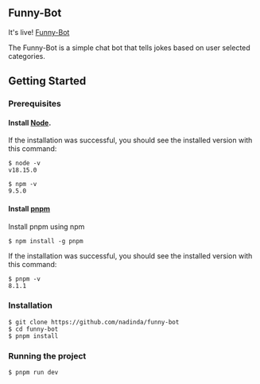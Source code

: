 ## Funny-Bot
It's live! [Funny-Bot](https://funny-bot.netlify.com/)

The Funny-Bot is a simple chat bot that tells jokes based on user selected categories.

## Getting Started

### Prerequisites

#### Install [Node](https://nodejs.org/en/).

If the installation was successful, you should see the installed version with this command:

    $ node -v
    v18.15.0

    $ npm -v
    9.5.0

#### Install [pnpm](https://pnpm.io/installation)

Install pnpm using npm
    
    $ npm install -g pnpm
    

If the installation was successful, you should see the installed version with this command:
    
    $ pnpm -v
    8.1.1

### Installation

    $ git clone https://github.com/nadinda/funny-bot
    $ cd funny-bot
    $ pnpm install

### Running the project

    $ pnpm run dev
